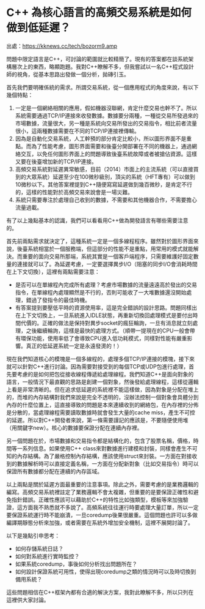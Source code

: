 # C++ 為核心語言的高頻交易系統是如何做到低延遲？

出處：https://kknews.cc/tech/bozorm9.amp

問題中限定語言是C++，可討論的範圍就比較精簡了。現有的答案都在談系統架構層次上的東西，略顯跑題。我對C++瞭解不多，但我嘗試以一名C++程式設計師的視角，從基本思路出發做一個分析，拋磚引玉。

首先我們要明確係統的需求。所謂交易系統，從一個應用程式的角度來說，有以下幾個特點：

1. 一定是一個網絡相關的應用，假如機器沒聯網，肯定什麼交易也幹不了。所以系統需要通過TCP/IP連接來收發數據。數據要分兩種，一種從交易所發過來的市場數據，流量很大，另一種是系統向交易所發出的交易指令，相比前者流量很小，這兩種數據需要在不同的TCP/IP連接裡傳輸。
2. 因為是自動化交易系統，人工幹預的部分肯定比較小，所以圖形界面不是重點。而為了性能考慮，圖形界面需要和後臺分開部署在不同的機器上，通過網絡交互，以免任何圖形界面上的問題導致後臺系統故障或者被搶佔資源。這樣又要在後臺增加新的TCP/IP連接。
3. 高頻交易系統對延遲異常敏感，目前（2014）市面上的主流系統（可以直接買到的大眾系統）延遲至少在100微秒級別，頂尖的系統（HFT專有）可以做到10微秒以下。其他答案裡提到C++隨便寫寫延遲做到幾百微秒，是肯定不行的，這樣的性能對於高頻交易來說會是一場災難。
4. 系統只需要專注於處理自己收到的數據，不需要和其他機器合作，不需要擔心流量過載。

有了以上幾點基本的認識，我們可以看看用C++做為開發語言有哪些需要注意的。

首先前兩點需求就決定了，這種系統一定是一個多線程程序。雖然對於圖形界面來說，後臺系統相當於一個服務端，但這部分的性能不是重點，用常用的模式就能解決。而重要的面向交易所那端，系統其實是一個客戶端程序，只需要維護好固定數量的連接就可以了。為延遲考慮，一定要選擇異步I/O（阻塞的同步I/O會消耗時間在上下文切換），這裡有兩點需要注意：

- 是否可以在單線程內完成所有處理？考慮市場數據的流量遠遠高於發出的交易指令，在單線程內處理顯然是不行的，否則可能收了一大堆數據還沒開始處理，錯過了發指令的最佳時機。
- 有答案提到要壓低平時的資源使用率，這是完全錯誤的設計思路。問題同樣出在上下文切換上，一旦系統進入IDLE狀態，再重新切換回處理模式是要付出時間代價的。正確的做法是保持對異步socket的瘋狂輪詢，一旦有消息就立刻處理，之後繼續輪詢，這樣是最快的處理方式。（順帶一提現在的CPU一般會帶有環保功能，使用率低了會導致CPU進入低功耗模式，同樣對性能有嚴重影響。真正的低延遲系統一定是永遠發燙的！）

現在我們知道核心的模塊是一個多線程的，處理多個TCP/IP連接的模塊，接下來就可以針對C++進行討論。因為需要對接受到的每個TCP或UDP包進行處理，首先要考慮的是如何把包從接收線程傳遞給處理線程。我們知道C++是面向對象的語言，一般情況下最直觀的思路是創建一個對象，然後發給處理線程，這樣從邏輯上看是非常清晰的。但在追求低延遲的系統裡不能這樣做，因為對象是分配在堆上的，而堆的內存結構對我們來說是完全不透明的，沒辦法控制一個對象會具體分到內存的什麼位置上，這直接導致的問題是本來連續收到的網絡包，在內存裡的分佈是分散的，當處理線程需要讀取數據時就會發生大量的cache miss，產生不可控的延遲。所以對C++開發者來說，第一條需要謹記的應該是，不要隨便使用堆（用關鍵字new）。核心的數據要保證分配在連續內存裡。

另一個問題在於，市場數據和交易指令都是結構化的，包含了股票名稱，價格，時間等一系列信息。如果使用C++ class來對數據進行建模和封裝，同樣會產生不可知的內存結構。為了嚴格控制內存結構，應該使用struct來封裝。一方面在對接收到的數據解析時可以直接定義名稱，一方面在分配新對象（比如交易指令）時可以保證所有數據都分配在連續的內存區域。

以上兩點是關於延遲方面最重要的注意事項。除此之外，需要考慮的是業務邏輯的編寫。高頻交易系統裡註定了業務邏輯不會太複雜，但重要的是要保證正確性和避免指針錯誤。正確性應該可以藉助於C++的特性比如強類型，模板等來加強驗證，這方面我不熟悉就不多說了。高頻系統往往運行時要處理大量訂單，所以一定要保證系統運行時不能崩潰，一旦coredump後果很嚴重。這個問題也許可以多做編譯期靜態分析來加強，或者需要在系統外增加安全機制，這裡不展開討論了。

以下是幾點引申思考：

- 如何存儲系統日誌？
- 如何對系統進行實時監控？
- 如果系統coredump，事後如何分析找出問題所在？
- 如何設計保證系統可用性，使得出現coredump之類的情況時可以及時切換到備用系統？

這些問題相信在C++框架內都有合適的解決方案，我對此瞭解不多，所以只列在這裡供大家討論。